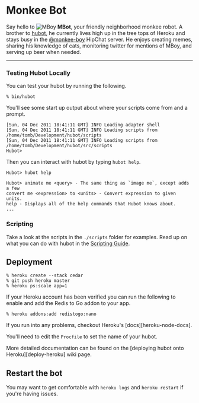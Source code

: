 # Monkee Bot

Say hello to ![MBoy](https://dujrsrsgsd3nh.cloudfront.net/img/emoticons/113009/mboy-1403300528.jpg) **MBot**, your friendly neighborhood monkee robot. A brother to [hubot](https://hubot.github.com/), he currently lives high up in the tree tops of Heroku and stays busy in the [@monkee-boy](http://github.com/monkee-boy/) HipChat server. He enjoys creating memes, sharing his knowledge of cats, monitoring twitter for mentions of MBoy, and serving up beer when needed.

---

### Testing Hubot Locally

You can test your hubot by running the following.

    % bin/hubot

You'll see some start up output about where your scripts come from and a
prompt.

    [Sun, 04 Dec 2011 18:41:11 GMT] INFO Loading adapter shell
    [Sun, 04 Dec 2011 18:41:11 GMT] INFO Loading scripts from /home/tomb/Development/hubot/scripts
    [Sun, 04 Dec 2011 18:41:11 GMT] INFO Loading scripts from /home/tomb/Development/hubot/src/scripts
    Hubot>

Then you can interact with hubot by typing `hubot help`.

    Hubot> hubot help

    Hubot> animate me <query> - The same thing as `image me`, except adds a few
    convert me <expression> to <units> - Convert expression to given units.
    help - Displays all of the help commands that Hubot knows about.
    ...


### Scripting

Take a look at the scripts in the `./scripts` folder for examples. Read up on what you can do with hubot in the [Scripting Guide](https://github.com/github/hubot/blob/master/docs/scripting.md).

## Deployment

    % heroku create --stack cedar
    % git push heroku master
    % heroku ps:scale app=1

If your Heroku account has been verified you can run the following to enable
and add the Redis to Go addon to your app.

    % heroku addons:add redistogo:nano

If you run into any problems, checkout Heroku's [docs][heroku-node-docs].

You'll need to edit the `Procfile` to set the name of your hubot.

More detailed documentation can be found on the
[deploying hubot onto Heroku][deploy-heroku] wiki page.

## Restart the bot

You may want to get comfortable with `heroku logs` and `heroku restart`
if you're having issues.
